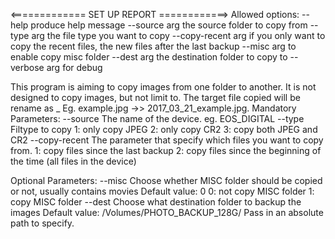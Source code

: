 <============= SET UP REPORT ============>
Allowed options:
  --help                produce help message
  --source arg          the source folder to copy from
  --type arg            the file type you want to copy
  --copy-recent arg     if you only want to copy the recent files, the new 
                        files after the last backup
  --misc arg            to enable copy misc folder
  --dest arg            the destination folder to copy to
  --verbose arg         for debug

This program is aiming to copy images from one folder to another.
It is not designed to copy images, but not limit to.
The target file copied will be rename as <Creation Date>_<Original Filename>
Eg. example.jpg  ->>   2017_03_21_example.jpg.
Mandatory Parameters: 
--source 
	The name of the device. eg. EOS_DIGITAL
--type
	Filtype to copy
		 1: only copy JPEG
		 2: only copy CR2
		 3: copy both JPEG and CR2
--copy-recent
	The parameter that specify which files you want to copy from.
		 1: copy files since the last backup
		 2: copy files since the beginning of the time (all files in the device)

Optional Parameters: 
--misc
	Choose whether MISC folder should be copied or not, usually contains movies
		 Default value: 0
		 0: not copy MISC folder
		 1: copy MISC folder
--dest
	Choose what destination folder to backup the images
		 Default value: /Volumes/PHOTO_BACKUP_128G/
		 Pass in an absolute path to specify.

